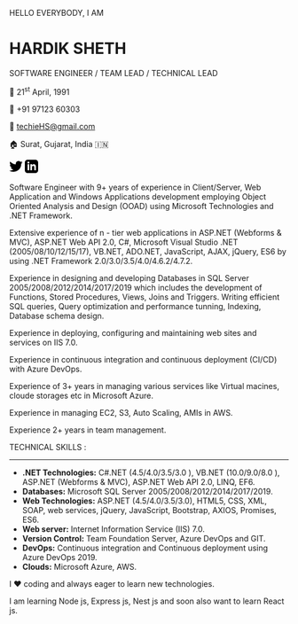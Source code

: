 HELLO EVERYBODY, I AM

# HARDIK SHETH

SOFTWARE ENGINEER / TEAM LEAD / TECHNICAL LEAD

:date: 21<sup>st</sup> April, 1991

:iphone: +91 97123 60303

:email: techieHS@gmail.com

:house: Surat, Gujarat, India :india: 

<a title="@i_m_hs" href="https://twitter.com/i_m_hs"><svg xmlns="http://www.w3.org/2000/svg" width="24" height="24" viewBox="0 0 24 24"><path d="M24 4.557c-.883.392-1.832.656-2.828.775 1.017-.609 1.798-1.574 2.165-2.724-.951.564-2.005.974-3.127 1.195-.897-.957-2.178-1.555-3.594-1.555-3.179 0-5.515 2.966-4.797 6.045-4.091-.205-7.719-2.165-10.148-5.144-1.29 2.213-.669 5.108 1.523 6.574-.806-.026-1.566-.247-2.229-.616-.054 2.281 1.581 4.415 3.949 4.89-.693.188-1.452.232-2.224.084.626 1.956 2.444 3.379 4.6 3.419-2.07 1.623-4.678 2.348-7.29 2.04 2.179 1.397 4.768 2.212 7.548 2.212 9.142 0 14.307-7.721 13.995-14.646.962-.695 1.797-1.562 2.457-2.549z"/></svg></a>
<a title="Hardik Sheth" href="https://www.linkedin.com/in/hardik-sheth-a1557b46?lipi=urn%3Ali%3Apage%3Ad_flagship3_profile_view_base_contact_details%3Bgh4IAFbgT2iUb4KifdgjnQ%3D%3D"><svg xmlns="http://www.w3.org/2000/svg" width="24" height="24" viewBox="0 0 24 24"><path d="M19 0h-14c-2.761 0-5 2.239-5 5v14c0 2.761 2.239 5 5 5h14c2.762 0 5-2.239 5-5v-14c0-2.761-2.238-5-5-5zm-11 19h-3v-11h3v11zm-1.5-12.268c-.966 0-1.75-.79-1.75-1.764s.784-1.764 1.75-1.764 1.75.79 1.75 1.764-.783 1.764-1.75 1.764zm13.5 12.268h-3v-5.604c0-3.368-4-3.113-4 0v5.604h-3v-11h3v1.765c1.396-2.586 7-2.777 7 2.476v6.759z"/></svg></a> 

Software Engineer with 9+ years of experience in Client/Server, Web Application and Windows Applications development employing Object Oriented Analysis and Design (OOAD) using Microsoft Technologies and .NET Framework.

Extensive experience of n - tier web applications in ASP.NET (Webforms & MVC), ASP.NET Web API 2.0, C#, Microsoft Visual Studio .NET (2005/08/10/12/15/17), VB.NET, ADO.NET, JavaScript, AJAX, jQuery, ES6 by using .NET Framework 2.0/3.0/3.5/4.0/4.6.2/4.7.2.

Experience in designing and developing Databases in SQL Server 2005/2008/2012/2014/2017/2019 which includes the development of Functions, Stored Procedures, Views, Joins and Triggers. Writing efficient SQL queries, Query optimization and performance tunning, Indexing, Database schema design.

Experience in deploying, configuring and maintaining web sites and services on IIS 7.0.

Experience in continuous integration and continuous deployment (CI/CD) with Azure DevOps.

Experience of 3+ years in managing various services like Virtual macines, cloude storages etc in Microsoft Azure.

Experience in managing EC2, S3, Auto Scaling, AMIs in AWS.

Experience 2+ years in team management.

TECHNICAL SKILLS :

---

- **.NET Technologies:** C#.NET (4.5/4.0/3.5/3.0 ), VB.NET (10.0/9.0/8.0 ), ASP.NET (Webforms & MVC), ASP.NET Web API 2.0, LINQ, EF6.
- **Databases:** Microsoft SQL Server 2005/2008/2012/2014/2017/2019.
- **Web Technologies:** ASP.NET (4.5/4.0/3.5/3.0), HTML5, CSS, XML, SOAP, web services, jQuery, JavaScript, Bootstrap, AXIOS, Promises, ES6.
- **Web server:** Internet Information Service (IIS) 7.0.
- **Version Control:** Team Foundation Server, Azure DevOps and GIT.
- **DevOps:** Continuous integration and Continuous deployment using Azure DevOps 2019.
- **Clouds:** Microsoft Azure, AWS.

I :heart: coding and always eager to learn new technologies.

I am learning Node js, Express js, Nest js and soon also want to learn React js.

